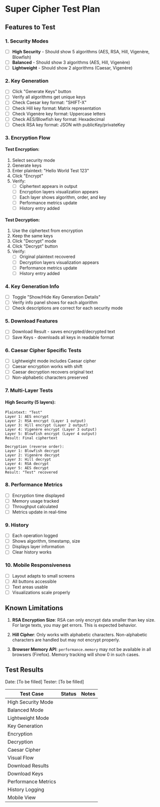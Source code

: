 # Super Cipher Test Plan

## Features to Test

### 1. Security Modes
- [ ] **High Security** - Should show 5 algorithms (AES, RSA, Hill, Vigenère, Blowfish)
- [ ] **Balanced** - Should show 3 algorithms (AES, Hill, Vigenère)
- [ ] **Lightweight** - Should show 2 algorithms (Caesar, Vigenère)

### 2. Key Generation
- [ ] Click "Generate Keys" button
- [ ] Verify all algorithms get unique keys
- [ ] Check Caesar key format: "SHIFT-X"
- [ ] Check Hill key format: Matrix representation
- [ ] Check Vigenère key format: Uppercase letters
- [ ] Check AES/Blowfish key format: Hexadecimal
- [ ] Check RSA key format: JSON with publicKey/privateKey

### 3. Encryption Flow
#### Test Encryption:
1. Select security mode
2. Generate keys
3. Enter plaintext: "Hello World Test 123"
4. Click "Encrypt"
5. Verify:
   - [ ] Ciphertext appears in output
   - [ ] Encryption layers visualization appears
   - [ ] Each layer shows algorithm, order, and key
   - [ ] Performance metrics update
   - [ ] History entry added

#### Test Decryption:
1. Use the ciphertext from encryption
2. Keep the same keys
3. Click "Decrypt" mode
4. Click "Decrypt" button
5. Verify:
   - [ ] Original plaintext recovered
   - [ ] Decryption layers visualization appears
   - [ ] Performance metrics update
   - [ ] History entry added

### 4. Key Generation Info
- [ ] Toggle "Show/Hide Key Generation Details"
- [ ] Verify info panel shows for each algorithm
- [ ] Check descriptions are correct for each security mode

### 5. Download Features
- [ ] Download Result - saves encrypted/decrypted text
- [ ] Save Keys - downloads all keys in readable format

### 6. Caesar Cipher Specific Tests
- [ ] Lightweight mode includes Caesar cipher
- [ ] Caesar encryption works with shift
- [ ] Caesar decryption recovers original text
- [ ] Non-alphabetic characters preserved

### 7. Multi-Layer Tests
#### High Security (5 layers):
```
Plaintext: "Test"
Layer 1: AES encrypt
Layer 2: RSA encrypt (Layer 1 output)
Layer 3: Hill encrypt (Layer 2 output)
Layer 4: Vigenère encrypt (Layer 3 output)
Layer 5: Blowfish encrypt (Layer 4 output)
Result: Final ciphertext

Decryption (reverse order):
Layer 1: Blowfish decrypt
Layer 2: Vigenère decrypt
Layer 3: Hill decrypt
Layer 4: RSA decrypt
Layer 5: AES decrypt
Result: "Test" recovered
```

### 8. Performance Metrics
- [ ] Encryption time displayed
- [ ] Memory usage tracked
- [ ] Throughput calculated
- [ ] Metrics update in real-time

### 9. History
- [ ] Each operation logged
- [ ] Shows algorithm, timestamp, size
- [ ] Displays layer information
- [ ] Clear history works

### 10. Mobile Responsiveness
- [ ] Layout adapts to small screens
- [ ] All buttons accessible
- [ ] Text areas usable
- [ ] Visualizations scale properly

## Known Limitations

1. **RSA Encryption Size**: RSA can only encrypt data smaller than key size. For large texts, you may get errors. This is expected behavior.

2. **Hill Cipher**: Only works with alphabetic characters. Non-alphabetic characters are handled but may not encrypt properly.

3. **Browser Memory API**: `performance.memory` may not be available in all browsers (Firefox). Memory tracking will show 0 in such cases.

## Test Results

Date: [To be filled]
Tester: [To be filled]

| Test Case | Status | Notes |
|-----------|--------|-------|
| High Security Mode | | |
| Balanced Mode | | |
| Lightweight Mode | | |
| Key Generation | | |
| Encryption | | |
| Decryption | | |
| Caesar Cipher | | |
| Visual Flow | | |
| Download Results | | |
| Download Keys | | |
| Performance Metrics | | |
| History Logging | | |
| Mobile View | | |
